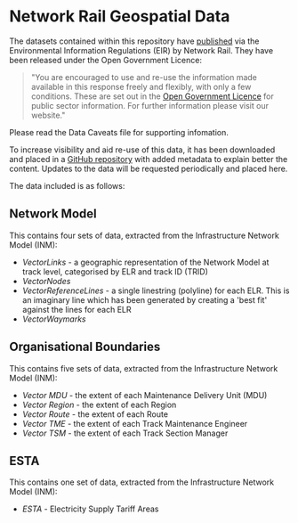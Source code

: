 Network Rail Geospatial Data
============================

The datasets contained within this repository have [published](https://www.whatdotheyknow.com/request/geospatial_data) via the Environmental Information Regulations (EIR) by Network Rail.  They have been released under the Open Government Licence:

> &quot;You are encouraged to use and re-use the information made available in this response freely and flexibly, with only a few conditions. These are set out in the [Open Government Licence](https://www.nationalarchives.gov.uk/doc/open-government-licence/version/3/) for public sector information. For further information please visit our website.&quot;

Please read the Data Caveats file for supporting infomation.

To increase visibility and aid re-use of this data, it has been downloaded and placed in a [GitHub repository](https://github.com/openraildata/network-rail-gis) with added metadata to explain better the content.  Updates to the data will be requested periodically and placed here.

The data included is as follows:

Network Model
-------------

This contains four sets of data, extracted from the Infrastructure Network Model (INM):

* *VectorLinks* - a geographic representation of the Network Model at track level, categorised by ELR and track ID (TRID)
* *VectorNodes*
* *VectorReferenceLines* - a single linestring (polyline) for each ELR.  This is an imaginary line which has been generated by creating a 'best fit' against the lines for each ELR
* *VectorWaymarks*

Organisational Boundaries
-------------------------

This contains five sets of data, extracted from the Infrastructure Network Model (INM):

* *Vector MDU* - the extent of each Maintenance Delivery Unit (MDU)
* *Vector Region* - the extent of each Region
* *Vector Route* - the extent of each Route
* *Vector TME* - the extent of each Track Maintenance Engineer
* *Vector TSM* - the extent of each Track Section Manager

ESTA
----

This contains one set of data, extracted from the Infrastructure Network Model (INM):

* *ESTA* - Electricity Supply Tariff Areas

